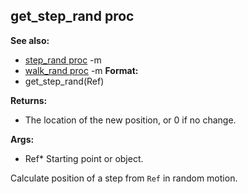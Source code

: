 ## get_step_rand proc
**See also:**
*   [step_rand proc](/ref/proc/step_rand.md) -m
*   [walk_rand proc](/ref/proc/walk_rand.md) -m<!-- -->
**Format:**
*   get_step_rand(Ref)
<!-- -->
**Returns:**
*   The location of the new position, or 0 if no change.
<!-- -->
**Args:**
*   Ref* Starting point or object.


Calculate position of a step from `Ref` in random motion.